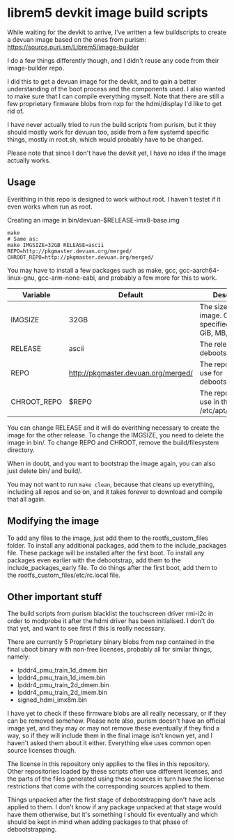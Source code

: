 # librem5 devkit image build scripts

While waiting for the devkit to arrive, I've written a few buildscripts to
create a devuan image based on the ones from purism: https://source.puri.sm/Librem5/image-builder

I do a few things differently though, and I didn't reuse any code from their image-builder repo.

I did this to get a devuan image for the devkit, and to gain a better understanding
of the boot process and the components used. I also wanted to make sure that I
can compile everything myself. Note that there are still a few proprietary firmware
blobs from nxp for the hdmi/display I'd like to get rid of.

I have never actually tried to run the build scripts from purism, but it they should
mostly work for devuan too, aside from a few systemd specific things, mostly in
root.sh, which would probably have to be changed.

Please note that since I don't have the devkit yet, I have no idea if the image
actually works.

## Usage

Everithing in this repo is designed to work without root. I haven't testet if it even works when run as root.

Creating an image in bin/devuan-$RELEASE-imx8-base.img
```
make
# Same as:
make IMGSIZE=32GB RELEASE=ascii REPO=http://pkgmaster.devuan.org/merged/ CHROOT_REPO=http://pkgmaster.devuan.org/merged/
```

You may have to install a few packages such as make, gcc, gcc-aarch64-linux-gnu, gcc-arm-none-eabi, and probably a few more for this to work.

| Variable | Default | Description |
| -------- | ------- | ----------- |
| IMGSIZE | 32GB | The size of the image. Can be specified in GB, GiB, MB, MiB, etc. |
| RELEASE | ascii | The release to debootstrap |
| REPO | http://pkgmaster.devuan.org/merged/ | The repository to use for debootstraping |
| CHROOT_REPO | $REPO | The repository to use in the /etc/apt/sources.list |

You can change RELEASE and it will do everithing necessary to create the image for the other release.
To change the IMGSIZE, you need to delete the image in bin/.
To change REPO and CHROOT, remove the build/filesystem directory.

When in doubt, and you want to bootstrap the image again, you can also just delete bin/ and build/.

You may not want to run ```make clean```, because that cleans up everything, including all repos and so on,
and it takes forever to download and compile that all again.

## Modifying the image

To add any files to the image, just add them to the rootfs_custom_files folder.
To install any additional packages, add them to the include_packages file.
These package will be installed after the first boot.
To install any packages even earlier with the debootstrap, add them to the include_packages_early file.
To do things after the first boot, add them to the rootfs_custom_files/etc/rc.local file.

## Other important stuff

The build scripts from purism blacklist the touchscreen driver rmi-i2c in order to modprobe it after the hdmi driver has been initialised.
I don't do that yet, and want to see first if this is really necessary.

There are currently 5 Proprietary binary blobs from nxp contained in the final uboot binary with non-free licenses, probably all for similar things, namely:
 * lpddr4_pmu_train_1d_dmem.bin
 * lpddr4_pmu_train_1d_imem.bin
 * lpddr4_pmu_train_2d_dmem.bin
 * lpddr4_pmu_train_2d_imem.bin
 * signed_hdmi_imx8m.bin
 
I have yet to check if these firmware blobs are all really necessary, or if they can be removed somehow.
Please note also, purism doesn't have an official image yet, and they may or may not remove these eventually if they find a way,
so if they will include them in the final image isn't known yet, and I haven't asked them about it either.
Everything else uses common open source licenses though.

The license in this repository only applies to the files in this repository.
Other repositories loaded by these scripts often use different licenses,
and the parts of the files generated using these sources in turn have the license restrictions
that come with the corresponding sources applied to them.

Things unpacked after the first stage of debootstrapping don't have acls applied to them.
I don't know if any package unpacked at that stage would have them otherwise, but it's something I should
fix eventually and which should be kept in mind when adding packages to that phase of debootstrapping.
